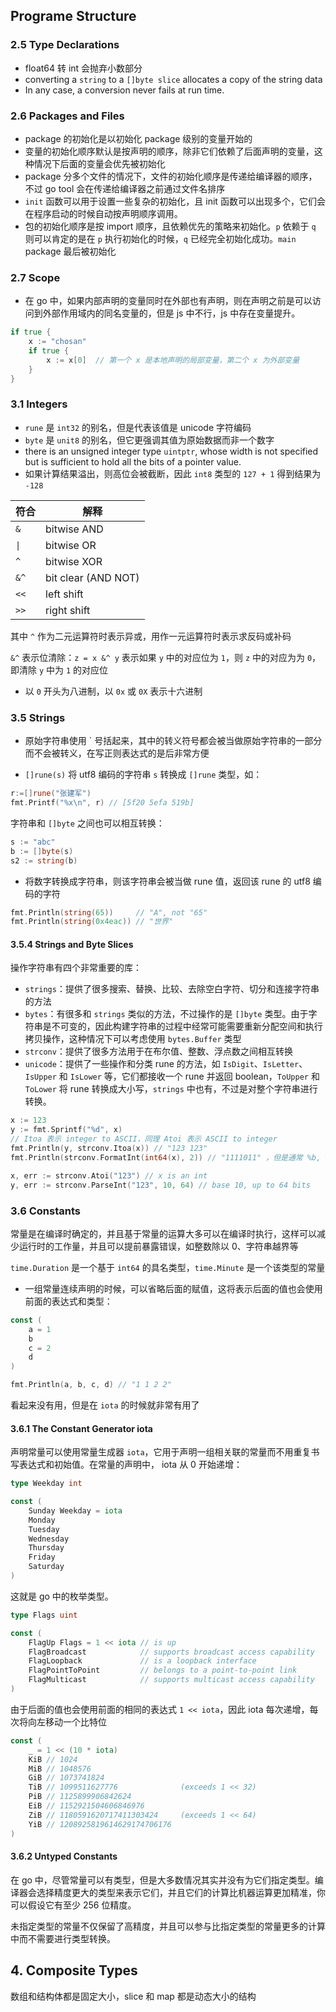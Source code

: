 ## Programe Structure

### 2.5 Type Declarations

- float64 转 int 会抛弃小数部分
- converting a `string` to a `[]byte slice` allocates a copy of the string data
- In any case, a conversion never fails at run time.

### 2.6 Packages and Files

- package 的初始化是以初始化 package 级别的变量开始的
- 变量的初始化顺序默认是按声明的顺序，除非它们依赖了后面声明的变量，这种情况下后面的变量会优先被初始化
- package 分多个文件的情况下，文件的初始化顺序是传递给编译器的顺序，不过 go tool 会在传递给编译器之前通过文件名排序
- `init` 函数可以用于设置一些复杂的初始化，且 init 函数可以出现多个，它们会在程序启动的时候自动按声明顺序调用。
- 包的初始化顺序是按 import 顺序，且依赖优先的策略来初始化。`p` 依赖于 `q` 则可以肯定的是在 `p` 执行初始化的时候，`q` 已经完全初始化成功。`main` package 最后被初始化

### 2.7 Scope

- 在 go 中，如果内部声明的变量同时在外部也有声明，则在声明之前是可以访问到外部作用域内的同名变量的，但是 js 中不行，js 中存在变量提升。

```go
if true {
    x := "chosan"
    if true {
        x := x[0]  // 第一个 x 是本地声明的局部变量，第二个 x 为外部变量
    }
}
```

### 3.1 Integers

- `rune` 是 `int32` 的别名，但是代表该值是 unicode 字符编码
- `byte` 是 `unit8` 的别名，但它更强调其值为原始数据而非一个数字
- there is an unsigned integer type `uintptr`, whose width is not specified but is sufficient to hold all the bits of a pointer value.
- 如果计算结果溢出，则高位会被截断，因此 `int8` 类型的 `127 + 1` 得到结果为 `-128`

| 符合 | 解释                |
| ---- | ------------------- |
| `&`  | bitwise AND         |
| `\|` | bitwise OR          |
| `^`  | bitwise XOR         |
| `&^` | bit clear (AND NOT) |
| `<<` | left shift          |
| `>>` | right shift         |

其中 `^` 作为二元运算符时表示异或，用作一元运算符时表示求反码或补码

`&^` 表示位清除：`z = x &^ y` 表示如果 `y` 中的对应位为 `1`，则 `z` 中的对应为为 `0`，即清除 `y` 中为 `1` 的对应位

- 以 `0` 开头为八进制，以 `0x` 或 `0X` 表示十六进制

### 3.5 Strings

- 原始字符串使用 ` 号括起来，其中的转义符号都会被当做原始字符串的一部分而不会被转义，在写正则表达式的是后非常方便

- `[]rune(s)` 将 utf8 编码的字符串 `s` 转换成 `[]rune` 类型，如：

```go
r:=[]rune("张建军")
fmt.Printf("%x\n", r) // [5f20 5efa 519b]
```

字符串和 `[]byte` 之间也可以相互转换：

```go
s := "abc"
b := []byte(s)
s2 := string(b)
```

- 将数字转换成字符串，则该字符串会被当做 rune 值，返回该 rune 的 utf8 编码的字符

```go
fmt.Println(string(65))     // "A", not "65"
fmt.Println(string(0x4eac)) // "世界"
```

#### 3.5.4 Strings and Byte Slices

操作字符串有四个非常重要的库：

- `strings`：提供了很多搜索、替换、比较、去除空白字符、切分和连接字符串的方法
- `bytes`：有很多和 `strings` 类似的方法，不过操作的是 `[]byte` 类型。由于字符串是不可变的，因此构建字符串的过程中经常可能需要重新分配空间和执行拷贝操作，这种情况下可以考虑使用 `bytes.Buffer` 类型
- `strconv`：提供了很多方法用于在布尔值、整数、浮点数之间相互转换
- `unicode`：提供了一些操作和分类 rune 的方法，如 `IsDigit`、`IsLetter`、`IsUpper` 和 `IsLower` 等，它们都接收一个 rune 并返回 boolean，`ToUpper` 和 `ToLower` 将 rune 转换成大小写，`strings` 中也有，不过是对整个字符串进行转换。

```go
x := 123
y := fmt.Sprintf("%d", x)
// Itoa 表示 integer to ASCII，同理 Atoi 表示 ASCII to integer
fmt.Println(y, strconv.Itoa(x)) // "123 123"
fmt.Println(strconv.FormatInt(int64(x), 2)) // "1111011" ，但是通常 %b, %d, %u, %x 搭配 fmt.Printf 更常用

x, err := strconv.Atoi("123") // x is an int
y, err := strconv.ParseInt("123", 10, 64) // base 10, up to 64 bits
```

### 3.6 Constants

常量是在编译时确定的，并且基于常量的运算大多可以在编译时执行，这样可以减少运行时的工作量，并且可以提前暴露错误，如整数除以 0、字符串越界等

`time.Duration` 是一个基于 `int64` 的具名类型，`time.Minute` 是一个该类型的常量

- 一组常量连续声明的时候，可以省略后面的赋值，这将表示后面的值也会使用前面的表达式和类型：

```go
const (
    a = 1
    b
    c = 2
    d
)

fmt.Println(a, b, c, d) // "1 1 2 2"
```

看起来没有用，但是在 `iota` 的时候就非常有用了

#### 3.6.1 The Constant Generator iota

声明常量可以使用常量生成器 `iota`，它用于声明一组相关联的常量而不用重复书写表达式和初始值。在常量的声明中， iota 从 0 开始递增：

```go
type Weekday int

const (
    Sunday Weekday = iota
    Monday
    Tuesday
    Wednesday
    Thursday
    Friday
    Saturday
)
```

这就是 go 中的枚举类型。

```go
type Flags uint

const (
    FlagUp Flags = 1 << iota // is up
    FlagBroadcast            // supports broadcast access capability
    FlagLoopback             // is a loopback interface
    FlagPointToPoint         // belongs to a point-to-point link
    FlagMulticast            // supports multicast access capability
)
```

由于后面的值也会使用前面的相同的表达式 `1 << iota`，因此 iota 每次递增，每次将向左移动一个比特位

```go
const (
    _ = 1 << (10 * iota)
    KiB // 1024
    MiB // 1048576
    GiB // 1073741824
    TiB // 1099511627776              (exceeds 1 << 32)
    PiB // 1125899906842624
    EiB // 1152921504606846976
    ZiB // 1180591620717411303424     (exceeds 1 << 64)
    YiB // 1208925819614629174706176
)
```

#### 3.6.2 Untyped Constants

在 go 中，尽管常量可以有类型，但是大多数情况其实并没有为它们指定类型。编译器会选择精度更大的类型来表示它们，并且它们的计算比机器运算更加精准，你可以假设它有至少 256 位精度。

未指定类型的常量不仅保留了高精度，并且可以参与比指定类型的常量更多的计算中而不需要进行类型转换。

## 4. Composite Types

数组和结构体都是固定大小，slice 和 map 都是动态大小的结构
